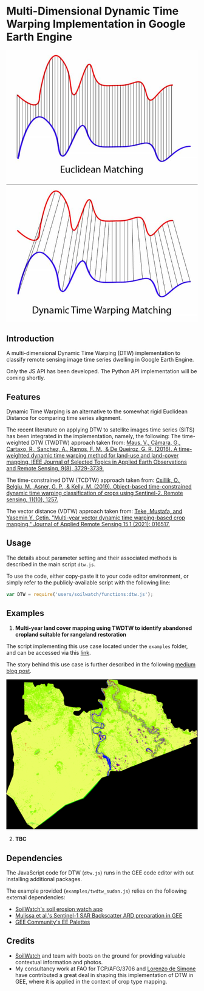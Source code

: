 # Multi-Dimensional Dynamic Time Warping Implementation in Google Earth Engine

![Euclidean vs DTW comparison](images\Euclidean_vs_DTW.jpg)

## Introduction
A multi-dimensional Dynamic Time Warping (DTW) implementation to classify remote sensing image time series dwelling in Google Earth Engine.

Only the JS API has been developed. The Python API implementation will be coming shortly.

## Features
Dynamic Time Warping is an alternative to the somewhat rigid Euclidean Distance for comparing time series alignment.

The recent literature on applying DTW to satellite images time series (SITS) has been integrated in the implementation, namely, the following:
The time-weighted DTW (TWDTW) approach taken from: [Maus, V., Câmara, G., Cartaxo, R., Sanchez, A., Ramos, F. M., & De Queiroz, G. R. (2016).
                                          A time-weighted dynamic time warping method for land-use and land-cover mapping.
                                          IEEE Journal of Selected Topics in Applied Earth Observations and Remote Sensing, 9(8), 3729-3739.](http://www.esensing.org/docs/Maus_TWDTW_JSTARS2016.pdf)

The time-constrained DTW (TCDTW) approach taken from: [Csillik, O., Belgiu, M., Asner, G. P., & Kelly, M. (2019).
                                          Object-based time-constrained dynamic time warping classification of crops using Sentinel-2.
                                          Remote sensing, 11(10), 1257.](https://www.mdpi.com/2072-4292/11/10/1257)

The vector distance (VDTW) approach taken from: [Teke, Mustafa, and Yasemin Y. Çetin.
                                          "Multi-year vector dynamic time warping-based crop mapping."
                                          Journal of Applied Remote Sensing 15.1 (2021): 016517.](https://www.spiedigitallibrary.org/journals/journal-of-applied-remote-sensing/volume-15/issue-1/016517/Multi-year-vector-dynamic-time-warping-based-crop-mapping/10.1117/1.JRS.15.016517.short?SSO=1)

## Usage
The details about parameter setting and their associated methods is described in the main script `dtw.js`.

To use the code, either copy-paste it to your code editor environment, or simply refer to the publicly-available script with the following line:
```js
var DTW = require('users/soilwatch/functions:dtw.js');
```

## Examples

1. **Multi-year land cover mapping using TWDTW to identify abandoned cropland suitable for rangeland restoration**

The script implementing this use case located under the `examples` folder, and can be accessed via this [link](https://code.earthengine.google.com/2e27e5ca435561d79e01cff02d713e32).

The story behind this use case is further described in the following [medium blog post](https://medium.com/@ouelletteweo/dynamic-time-warping-for-satellite-image-time-series-classification-872d9e54b8d).

![Sudan Sennar DTW example](images\Sudan_TWDTW_example.gif)

2. **TBC**

## Dependencies
The JavaScript code for DTW (`dtw.js`) runs in the GEE code editor with out installing additional packages.

The example provided (`examples/twdtw_sudan.js`) relies on the following external dependencies:
- [SoilWatch's soil erosion watch app](https://github.com/SoilWatch/soil-erosion-watch)
- [Mulissa et al.'s Sentinel-1 SAR Backscatter ARD preparation in GEE](https://github.com/adugnag/gee_s1_ard)
- [GEE Community's EE Palettes](https://github.com/gee-community/ee-palettes)

## Credits

- [SoilWatch](https://soilwatch.eu/) and team with boots on the ground for providing valuable contextual information and photos.
- My consultancy work at FAO for TCP/AFG/3706 and [Lorenzo de Simone](https://www.linkedin.com/in/lorenzo-de-simone/) 
  have contributed a great deal in shaping this implementation of DTW in GEE, where it is applied in the context of crop type mapping.
